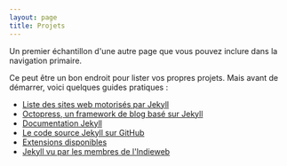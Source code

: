 ```yaml
---
layout: page
title: Projets
---
```


Un premier échantillon d'une autre page que vous pouvez inclure dans la navigation primaire.

Ce peut être un bon endroit pour lister vos propres projets. Mais avant de démarrer, voici quelques guides pratiques : 

- [Liste des sites web motorisés par Jekyll](https://github.com/jekyll/jekyll/wiki/Sites)
- [Octopress, un framework de blog basé sur Jekyll](https://github.com/octopress/)
- [Documentation Jekyll ](http://jekyllrb.com/)
- [Le code source Jekyll sur GitHub](https://github.com/jekyll/jekyll)
- [Extensions disponibles](http://jekyllrb.com/docs/plugins/#available_plugins)
- [Jekyll vu par les membres de l'Indieweb](http://indiewebcamp.com/Jekyll)